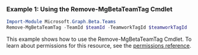 ### Example 1: Using the Remove-MgBetaTeamTag Cmdlet
```powershell
Import-Module Microsoft.Graph.Beta.Teams
Remove-MgBetaTeamTag -TeamId $teamId -TeamworkTagId $teamworkTagId
```
This example shows how to use the Remove-MgBetaTeamTag Cmdlet.
To learn about permissions for this resource, see the [permissions reference](/graph/permissions-reference).
